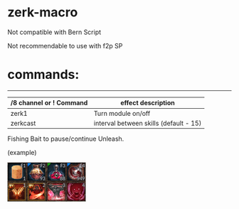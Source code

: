 # zerk-macro
Not compatible with Bern Script

Not recommendable to use with f2p SP
# commands:


------
/8 channel or ! Command | effect description
--- | ---
zerk1 | Turn module on/off
zerkcast | interval between skills (default - 15)
 

Fishing Bait to pause/continue Unleash. 

(example)

![alt text](https://raw.githubusercontent.com/KKonaW/zerk-macro/master/11.png)

